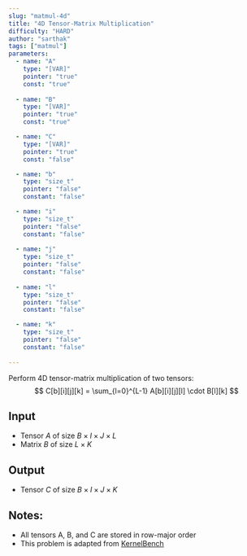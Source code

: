 ```yaml
---
slug: "matmul-4d"
title: "4D Tensor-Matrix Multiplication"
difficulty: "HARD"
author: "sarthak"
tags: ["matmul"]
parameters:
  - name: "A"
    type: "[VAR]"
    pointer: "true"
    const: "true"
  
  - name: "B"
    type: "[VAR]"
    pointer: "true"
    const: "true"

  - name: "C" 
    type: "[VAR]"
    pointer: "true"
    const: "false"

  - name: "b" 
    type: "size_t"
    pointer: "false"
    constant: "false"

  - name: "i"
    type: "size_t"
    pointer: "false"
    constant: "false"
    
  - name: "j"
    type: "size_t"
    pointer: "false"
    constant: "false"
  
  - name: "l"
    type: "size_t"
    pointer: "false"
    constant: "false"

  - name: "k"
    type: "size_t"
    pointer: "false"
    constant: "false"
    
---
```


Perform 4D tensor-matrix multiplication of two tensors:
$$
C[b][i][j][k] = \sum_{l=0}^{L-1} A[b][i][j][l] \cdot B[l][k]
$$

## Input
- Tensor $A$ of size $B \times I \times J \times L$
- Matrix $B$ of size $L \times K$

## Output
- Tensor $C$ of size $B \times I \times J \times K$

## Notes:
- All tensors $\text{A}$, $\text{B}$, and $\text{C}$ are stored in row-major order
- This problem is adapted from [KernelBench](https://github.com/ScalingIntelligence/KernelBench/blob/main/KernelBench/level1/11_4D_tensor_matrix_multiplication.py)